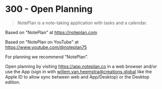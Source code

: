 # 300 - Open Planning

> NotePlan is a note-taking application with tasks and a calendar.

Based on "NotePlan" at https://noteplan.com

Based on "NotePlan on YouTube" at https://www.youtube.com/@noteplan75

For planning we recommend "NotePlan".

Open planning by visiting https://app.noteplan.co in a web browser and/or use the App (sign in with willem.van.heemstra@creations.global like the Apple ID to allow sync between web and App/Desktop) or the Desktop edition.
